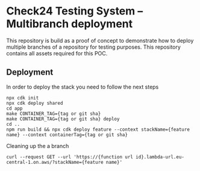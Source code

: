 # Check24 Testing System – Multibranch deployment

This repository is build as a proof of concept to demonstrate how to deploy multiple branches of a repository for testing purposes. This repository contains all assets required for this POC. 

## Deployment

In order to deploy the stack you need to follow the next steps

```
npx cdk init
npx cdk deploy shared
cd app
make CONTAINER_TAG={tag or git sha}
make CONTAINER_TAG={tag or git sha} deploy
cd ..
npm run build && npx cdk deploy feature --context stackName={feature name} --context containerTag={tag or git sha}
```

Cleaning up the a branch

```
curl --request GET --url 'https://{function url id}.lambda-url.eu-central-1.on.aws/?stackName={feature name}'
```





